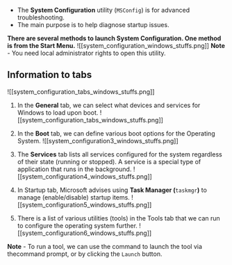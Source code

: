 - The **System Configuration** utility (`MSConfig`) is for advanced troubleshooting.
- The main purpose is to help diagnose startup issues.

**There are several methods to launch System Configuration. One method is from the Start Menu.**
![[system_configuration_windows_stuffs.png]]
**Note** - You need local administrator rights to open this utility.

## Information to tabs 
![[system_configuration_tabs_windows_stuffs.png]]
1. In the **General** tab, we can select what devices and services for Windows to load upon boot.
   ![[system_configuration_tabs_windows_stuffs.png]]
   
2. In the **Boot** tab, we can define various boot options for the Operating System.
   ![[system_configuration3_windows_stuffs.png]]
3. The **Services** tab lists all services configured for the system regardless of their state (running or stopped). A service is a special type of application that runs in the background.
   ![[system_configuration4_windows_stuffs.png]]
4. In Startup tab, Microsoft advises using **Task Manager (**`taskmgr`**)** to manage (enable/disable) startup items.
   ![[system_configuration5_windows_stuffs.png]]
   
5. There is a list of various utilities (tools) in the Tools tab that we can run to configure the operating system further.
   ![[system_configuration6_windows_stuffs.png]]

**Note** - To run a tool, we can use the command to launch the tool via thecommand prompt, or by clicking the `Launch` button.